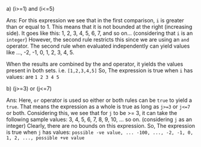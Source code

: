 a) (i>=1) and (i<=5)

Ans: For this expression we see that in the first comparison, `i` is greater than or equal to 1. This means that it is not bounded at the right (increasing side). It goes like this: 1, 2, 3, 4, 5, 6, 7, and so on... (considering that `i` is an `integer`)
However, the second rule restricts this since we are using an `and` operator. The second rule when evaluated independently can yield values like ..., -2, -1, 0, 1, 2, 3, 4, 5.

When the results are combined by the and operator, it yields the values present in both sets. i.e. `[1,2,3,4,5]`
So, The expression is true when `i` has values:  are `1 2 3 4 5`

b) (j>=3) or (j<=7)

Ans: Here, `or` operator is used so either or both rules can be `true` to yield a `true`. That means the expression as a whole is true as long as `j>=3` or `j<=7` or both. Considering this, we see that for `j` to be >= 3, it can take the following sample values: 3, 4, 5, 6, 7, 8, 9, 10, ... so on. (considering `j` as an integer)
Clearly, there are no bounds on this expression. So, The expression is true when `j` has values:   `possible -ve value, ... -100, ..., -2, -1, 0, 1, 2, ..., possible +ve value`